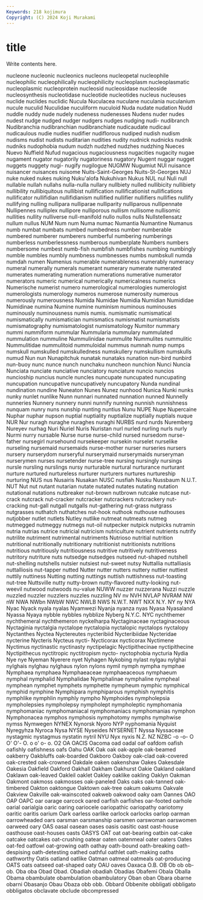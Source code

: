 ```yaml
---
Keywords: 218 kojimura
Copyright: (C) 2024 Koji Murakami
---
```


# title

Write contents here.



nucleone nucleonic
nucleonics nucleons nucleopetal nucleophile nucleophilic nucleophilically nucleophilicity nucleoplasm nucleoplasmatic nucleoplasmic
nucleoprotein nucleosid nucleosidase nucleoside nucleosynthesis nucleotidase nucleotide nucleotides nucleus nucleuses
nuclide nuclides nuclidic Nucula Nuculacea nuculane nuculania nuculanium nucule nuculid
Nuculidae nuculiform nuculoid Nuda nudate nudation Nudd nuddle nuddy nude
nudely nudeness nudenesses Nudens nuder nudes nudest nudge nudged nudger
nudgers nudges nudging nudi- nudibranch Nudibranchia nudibranchian nudibranchiate nudicaudate nudicaul
nudicaulous nudie nudies nudifier nudiflorous nudiped nudish nudism nudisms nudist
nudists nuditarian nudities nudity nudnick nudnicks nudnik nudniks nudophobia nudum
nudzh nudzhed nudzhes nudzhing Nueces Nuevo Nuffield Nufud nugacious nugaciousness
nugacities nugacity nugae nugament nugator nugatorily nugatoriness nugatory Nugent nuggar
nugget nuggets nuggety nugi- nugify nugilogue NUGMW Nugumiut NUI nuisance
nuisancer nuisances nuisome Nuits-Saint-Georges Nuits-St-Georges NUJ nuke nuked nukes nuking
Nuku'alofa Nukuhivan Nukus NUL nul Nuli null nullable nullah nullahs
nulla-nulla nullary nullbiety nulled nullibicity nullibiety nullibility nullibiquitous nullibist nullification
nullificationist nullifications nullificator nullifidian nullifidianism nullified nullifier nullifiers nullifies nullify
nullifying nulling nullipara nulliparae nulliparity nulliparous nullipennate Nullipennes nulliplex nullipore
nulliporous nullism nullisome nullisomic nullities nullity nulliverse null-manifold nullo nullos
nulls Nullstellensatz nullum nullus NUM Num num Numa numac Numantia
Numantine Numanus numb numbat numbats numbed numbedness number numberable numbered
numberer numberers numberful numbering numberings numberless numberlessness numberous numberplate Numbers
numbers numbersome numbest numb-fish numbfish numbfishes numbing numbingly numble numbles
numbly numbness numbnesses numbs numbskull numda numdah numen Numenius numerable
numerableness numerably numeracy numeral numerally numerals numerant numerary numerate numerated
numerates numerating numeration numerations numerative numerator numerators numeric numerical numerically
numericalness numerics Numerische numerist numero numerological numerologies numerologist numerologists numerology
numeros numerose numerosity numerous numerously numerousness Numida Numidae Numidia Numidian
Numididae Numidinae numina Numine numine numinism numinous numinouses numinously numinousness
numis numis. numismatic numismatical numismatically numismatician numismatics numismatist numismatists numismatography
numismatologist numismatology Numitor nummary nummi nummiform nummular Nummularia nummulary nummulated
nummulation nummuline Nummulinidae nummulite Nummulites nummulitic Nummulitidae nummulitoid nummuloidal nummus
numnah nump numps numskull numskulled numskulledness numskullery numskullism numskulls numud
Nun nun Nunapitchuk nunatak nunataks nunation nun-bird nunbird nun-buoy nunc
nunce nunch nunchaku nuncheon nunchion Nunci Nuncia Nunciata nunciate nunciative
nunciatory nunciature nuncio nuncios nuncioship nuncius nuncle nuncles nuncupate nuncupated
nuncupating nuncupation nuncupative nuncupatively nuncupatory Nunda nundinal nundination nundine Nuneaton
Nunes Nunez nunhood Nunica Nunki nunks nunky nunlet nunlike Nunn
nunnari nunnated nunnation nunned Nunnelly nunneries Nunnery nunnery nunni nunnify
nunning nunnish nunnishness nunquam nunry nuns nunship nunting nuntius Nunu
NUPE Nupe Nupercaine Nuphar nuphar nupson nuptial nuptiality nuptialize nuptially
nuptials nuque NUR Nur nuragh nuraghe nuraghes nuraghi NURBS nurd
nurds Nuremberg Nureyev nurhag Nuri Nuriel Nuris Nuristan nurl nurled
nurling nurls nurly Nurmi nurry nursable Nurse nurse nurse-child nursed
nursedom nurse-father nursegirl nursehound nursekeeper nursekin nurselet nurselike nurseling nursemaid
nursemaids nurse-mother nurser nurseries nursers nursery nurserydom nurseryful nurserymaid nurserymaids
nurseryman nurserymen nurses nursetender nurse-tree nursing nursingly nursings nursle nursling
nurslings nursy nurturable nurtural nurturance nurturant nurture nurtured nurtureless nurturer
nurturers nurtures nurtureship nurturing NUS nus Nusairis Nusakan NUSC nusfiah
Nusku Nussbaum N.U.T. NUT Nut nut nutant nutarian nutate nutated
nutates nutating nutation nutational nutations nutbreaker nut-brown nutbrown nutcake nutcase
nut-crack nutcrack nut-cracker nutcracker nutcrackers nutcrackery nut-cracking nut-gall nutgall nutgalls
nut-gathering nut-grass nutgrass nutgrasses nuthatch nuthatches nut-hook nuthook nuthouse nuthouses
nutjobber nutlet nutlets Nutley nutlike nutmeat nutmeats nutmeg nutmegged nutmeggy
nutmegs nut-oil nutpecker nutpick nutpicks nutramin nutria nutrias nutrice nutricial
nutricism nutriculture nutrient nutrients nutrify nutrilite nutriment nutrimental nutriments Nutrioso
nutritial nutrition nutritional nutritionally nutritionary nutritionist nutritionists nutritions nutritious nutritiously
nutritiousness nutritive nutritively nutritiveness nutritory nutriture nuts nutsedge nutsedges nutseed
nut-shaped nutshell nut-shelling nutshells nutsier nutsiest nut-sweet nutsy Nuttallia nuttalliasis
nuttalliosis nut-tapper nutted Nutter nutter nutters nuttery nuttier nuttiest nuttily
nuttiness Nutting nutting nuttings nuttish nuttishness nut-toasting nut-tree Nuttsville nutty
nutty-brown nutty-flavored nutty-looking nut-weevil nutwood nutwoods nu-value NUWW nuzzer nuzzerana
Nuzzi nuzzle nuzzled nuzzler nuzzlers nuzzles nuzzling NV nv NVH
NVLAP NVRAM NW nW NWA NWbn NWbW NWC NWLB NWS
N.W.T. NWT NXX N.Y. NY ny NYA Nyac Nyack nyala
nyalas Nyamwezi Nyanja nyanza nyas Nyasa Nyasaland Nyassa Nyaya nybble
nybbles nybblize Nyberg N.Y.C. NYC nychthemer nychthemeral nychthemeron nyckelharpa Nyctaginaceae
nyctaginaceous Nyctaginia nyctalgia nyctalope nyctalopia nyctalopic nyctalops nyctalopy Nyctanthes Nyctea
Nyctereutes nycteribiid Nycteribiidae Nycteridae nycterine Nycteris Nycteus nycti- Nycticorax nycticorax
Nyctimene Nyctimus nyctinastic nyctinasty nyctipelagic Nyctipithecinae nyctipithecine Nyctipithecus nyctitropic nyctitropism
nycto- nyctophobia nycturia Nydia Nye nye Nyeman Nyerere nyet Nyhagen
Nykobing nylast nylgau nylghai nylghais nylghau nylghaus nylon nylons nymil
nymph nympha nymphae Nymphaea nymphaea Nymphaeaceae nymphaeaceous nymphaeum nymphal nymphalid
Nymphalidae Nymphalinae nymphaline nympheal nymphean nymphet nymphets nymphette nympheum nymphic
nymphical nymphid nymphine Nymphipara nymphiparous nymphish nymphitis nymphlike nymphlin nymphly
nympho Nymphoides nympholepsia nympholepsies nympholepsy nympholept nympholeptic nymphomania nymphomaniac nymphomaniacal
nymphomaniacs nymphomanias nymphon Nymphonacea nymphos nymphosis nymphotomy nymphs nymphwise nymss
Nymwegen NYNEX Nynorsk Nyoro NYP nyphomania Nyquist Nyregyhza Nyroca Nysa
NYSE Nyseides NYSERNET Nyssa Nyssaceae nystagmic nystagmus nystatin nytril NYU
Nyx nyxis N.Z. NZ NZBC -o -o- O O' O'-
O. o o' o- o. O2 OA OACIS Oacoma oad
oadal oaf oafdom oafish oafishly oafishness oafs Oahu OAK Oak
oak oak-apple oak-beamed oakberry Oakbluffs oak-boarded Oakboro Oakboy oak-clad oak-covered
oak-crested oak-crowned Oakdale oaken oakenshaw Oakes Oakesdale Oakesia Oakfield Oakford
Oakhall Oakham Oakhurst Oakie Oakland oakland Oaklawn oak-leaved Oakleil oaklet
Oakley oaklike oakling Oaklyn Oakman Oakmont oakmoss oakmosses oak-paneled Oaks
oaks oak-tanned oak-timbered Oakton oaktongue Oaktown oak-tree oakum oakums Oakvale
Oakview Oakville oak-wainscoted oakweb oakwood oaky oam Oannes OAO OAP
OAPC oar oarage oarcock oared oarfish oarfishes oar-footed oarhole oarial
oarialgia oaric oaring oariocele oariopathic oariopathy oariotomy oaritic oaritis oarium
Oark oarless oarlike oarlock oarlocks oarlop oarman oarrowheaded oars oarsman
oarsmanship oarsmen oarswoman oarswomen oarweed oary OAS oasal oasean oases
oasis oasitic oast oast-house oasthouse oast-houses oasts OASYS OAT oat
oat-bearing oatbin oat-cake oatcake oatcakes oat-crushing oatear oaten oatenmeal oater
oaters Oates oat-fed oatfowl oat-growing oath oathay oath-bound oath-breaking oath-despising
oath-detesting oathed oathful oathlet oath-making oaths oathworthy Oatis oatland oatlike
Oatman oatmeal oatmeals oat-producing OATS oats oatseed oat-shaped oaty OAU
oaves Oaxaca O.B. OB Ob ob ob- ob. Oba oba
Obad Obad. Obadiah obadiah Obadias Obafemi Obala Oballa Obama obambulate
obambulation obambulatory Oban oban Obara obarne obarni Obasanjo Obau Obaza
obb obb. Obbard Obbenite obbligati obbligato obbligatos obclavate obclude obcompressed
